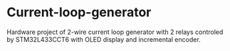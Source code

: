 # Current-loop-generator
Hardware project of 2-wire current loop generator with 2 relays controled by STM32L433CCT6 with OLED display and incremental encoder.
